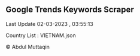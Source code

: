 

## Google Trends Keywords Scraper 
 
Last Update 02-03-2023 , 03:55:13

Country List :
VIETNAM.json



© Abdul Muttaqin 
